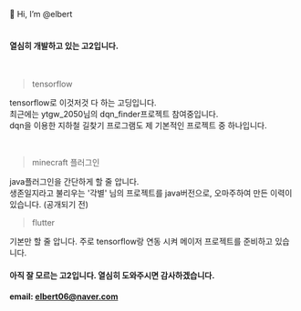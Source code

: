 👋 Hi, I’m @elbert
</br>
</br>
#### 열심히 개발하고 있는 고2입니다.

</br>

> tensorflow 

tensorflow로 이것저것 다 하는 고딩입니다.</br>
최근에는 ytgw_2050님의 dqn_finder프로젝트 참여중입니다. </br>
dqn을 이용한 지하철 길찾기 프로그램도 제 기본적인 프로젝트 중 하나입니다.</br>

</br>

> minecraft 플러그인

java플러그인을 간단하게 할 줄 압니다.</br>
생존일지라고 불리우는 '각별' 님의 프로젝트를 java버전으로, 오마주하여 만든 이력이 있습니다. (공개되기 전)
</br>

> flutter

기본만 할 줄 압니다. 주로 tensorflow랑 연동 시켜 메이저 프로젝트를 준비하고 있습니다.
</br>

#### 아직 잘 모르는 고2입니다. 열심히 도와주시면 감사하겠습니다.
#### email: elbert06@naver.com
